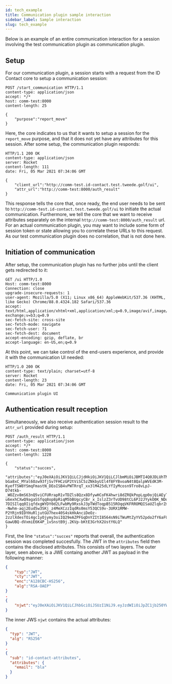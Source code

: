 ```yaml
---
id: tech_example
title: Communication plugin sample interaction
sidebar_label: Sample interaction
slug: tech_example
---
```


Below is an example of an entire communication interaction for a session involving the test communication plugin as communication plugin.

## Setup

For our communication plugin, a session starts with a request from the ID Contact core to setup a communication session:
```http
POST /start_communication HTTP/1.1
content-type: application/json
accept: */*
host: comm-test:8000
content-length: 25

{
    "purpose":"report_move"
}
```
Here, the core indicates to us that it wants to setup a session for the `report_move` purpose, and that it does not yet have any attributes for this session. After some setup, the communication plugin responds:
```http
HTTP/1.1 200 OK
content-type: application/json
server: Rocket
content-length: 111
date: Fri, 05 Mar 2021 07:34:06 GMT

{
    "client_url":"http://comm-test.id-contact.test.tweede.golf/ui",
    "attr_url":"http://comm-test:8000/auth_result"
}
```
This response tells the core that, once ready, the end user needs to be sent to `http://comm-test.id-contact.test.tweede.golf/ui` to initiate the actual communication. Furthermore, we tell the core that we want to receive attributes separately on the internal `http://comm-test:8000/auth_result` url. For an actual communication plugin, you may want to include some form of session token or state allowing you to correlate these URLs to this request. As our test communication plugin does no correlation, that is not done here.

## Initiation of communication

After setup, the communication plugin has no further jobs until the client gets redirected to it:
```http
GET /ui HTTP/1.0
Host: comm-test:8000
Connection: close
upgrade-insecure-requests: 1
user-agent: Mozilla/5.0 (X11; Linux x86_64) AppleWebKit/537.36 (KHTML, like Gecko) Chrome/88.0.4324.182 Safari/537.36
accept: text/html,application/xhtml+xml,application/xml;q=0.9,image/avif,image/webp,image/apng,*/*;q=0.8,application/signed-exchange;v=b3;q=0.9
sec-fetch-site: cross-site
sec-fetch-mode: navigate
sec-fetch-user: ?1
sec-fetch-dest: document
accept-encoding: gzip, deflate, br
accept-language: en-US,en;q=0.9
```
At this point, we can take control of the end-users experience, and provide it with the communication UI needed:
```http
HTTP/1.0 200 OK
content-type: text/plain; charset=utf-8
server: Rocket
content-length: 23
date: Fri, 05 Mar 2021 07:34:06 GMT

Communication plugin UI
```

## Authentication result reception

Simultaneously, we also receive authentication session result to the `attr_url` provided during setup:
```http
POST /auth_result HTTP/1.1
content-type: application/json
accept: */*
host: comm-test:8000
content-length: 1228

{
    "status":"succes",
    "attributes":"eyJ0eXAiOiJKV1QiLCJjdHkiOiJKV1QiLCJlbmMiOiJBMTI4Q0JDLUhTMjU2IiwiYWxnIjoiUlNBLU9BRVAifQ.MPsMulGweRiFn-bGa8xC_MYal6Ozw93fjSv7FHCzGP2tViSC5zZNkbyUIl4f8FYBvoaN4t8QalpWVEdK3M-KyefTSW8YSmqFmastN_DEoISB4vPWTRrqT_xx3lM425dLYfIyMcosn9Tro8vLpJ-D74tkb-_WOZzv8mS63nQ5viCFURrapR1vTDZls8Qzx8DfywHCoFK4hwri8dZRQkPopLqp0ojQiAEyTnanGmRzjUM9wwrciNgG1b8V0plYhzB5MBpIscvVbeVqoKMfpBNBDJFRtgCbXrCbRj5g3ursIkflzbZAh5igSTCgNtgZ7TGPnoCmkf_VLBojx6SSN3Nl2g.oi6jthGyKogzcvdTW50byQ.GRoVEXg26eMKpMaek7ETHDgcF8aRl4icoKZCpUj69F9pl14dABpGwWKeoCveWhB6u8I4j1OhFPSDrBcbZwcXHI6bsgGnxzSWrgvDb9p5RtRrV9LCLGMPCjMHBWkEEQt4vRak_Qs6XCbB5QsRLG_EdUiNu9I2BDGh4WfpA_Q7xAwzGu-u6exhCXwQ9agaSSfqq8op8pRiqM5bBUgcyCBr_x_IslzZ3rTvUD98tCL6PJ2JYykO0K_NDq9jbt1U2yoRQiLixip6rX2Qy5ih8QNOYjiOIYy08A5JkbqlGRej-7DISIlqq0IiqfdxgWYDY0d2LFwbMy9RxskJ3pTWdToqpB515ROqqVKFRROMQISaUZlqbrZmWGuW--Nwhm-aqj2Eud5w3SKj_z4MeXCzzIqdRs0msY53QCS9v-3URX1RMW-P2YRjn9IDYHuRljutGU7hex40S4skHkAnciDeOz-2zzlXdesTOi4gc1yOjymy3oiIQ29eAZPFGqDnYZItI8564sN9iTWuMtZyYV52pdo2fY6aFU5289kJEJrtL4CKsSWr2QOpzbmXwA6aJA8AC68c9s65ci1T6aJQOmoboBE9kvudeo4_AYSR1bTn-GawUBQ-dVxmiE6K4P_1vSnstB9j.2KVp-bKtE3GrhX2UstY6LQ"
}
```
First, the line `"status":"succes"` reports that overall, the authentication session was completed succesfully. The JWT in the `attributes` field then contains the disclosed attributes. This consists of two layers. The outer layer, seen above, is a JWE containg another JWT as payload in the following manner:
```json
{
    "typ":"JWT",
    "cty":"JWT",
    "enc":"A128CBC-HS256",
    "alg":"RSA-OAEP"
}
.
{
    "njwt":"eyJ0eXAiOiJKV1QiLCJhbGciOiJSUzI1NiJ9.eyJzdWIiOiJpZC1jb250YWN0LWF0dHJpYnV0ZXMiLCJhdHRyaWJ1dGVzIjp7ImVtYWlsIjoiYmxhIn19.uGaKC065Tdaj9C_GqLfUHxRCbhqU22BxuikrLqwuMUt5JHStC0J6R5KBCdpVvGl8-DBLURjJ1svwe7-uN9On5plQdFbiwx3fwMD2Q0jiM2FGaf-wzeqOGqUwa9V27lqDkrAV-QfzXm8rBx6Cjk-MTtqZzBDUA44TfCVHHnk2LJCywN9SuoMCrfW00ZsOJYDyVLAliFeT6dbrSATAiUYcFz7LHSp485oOR41iFw1da4C0xDHip0oK5FJT6HZ4iw5FsX9KvC-e-oYaIPVu1oMWWpnilig2Xg0PySfwP3raKt_LdUbuwjYFPh5xxZyRMEFfXHJzpRrnig6kxSywXjyIIw"
}
```
The inner JWS `njwt` contains the actual attributes:
```json
{
  "typ": "JWT",
  "alg": "RS256"
}
.
{
  "sub": "id-contact-attributes",
  "attributes": {
    "email": "bla"
  }
}
```
